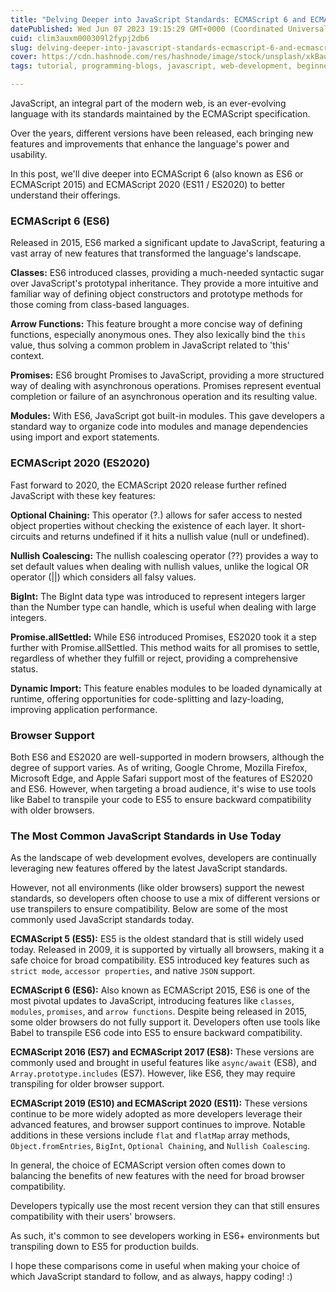 ```yaml
---
title: "Delving Deeper into JavaScript Standards: ECMAScript 6 and ECMAScript 2020"
datePublished: Wed Jun 07 2023 19:15:29 GMT+0000 (Coordinated Universal Time)
cuid: clim3auxm000309l2fypj2db6
slug: delving-deeper-into-javascript-standards-ecmascript-6-and-ecmascript-2020-es11
cover: https://cdn.hashnode.com/res/hashnode/image/stock/unsplash/xkBaqlcqeb4/upload/920d8f2ca07e98cbc6fc8a1608fc7725.jpeg
tags: tutorial, programming-blogs, javascript, web-development, beginners

---
```


JavaScript, an integral part of the modern web, is an ever-evolving language with its standards maintained by the ECMAScript specification.

Over the years, different versions have been released, each bringing new features and improvements that enhance the language's power and usability.

In this post, we'll dive deeper into ECMAScript 6 (also known as ES6 or ECMAScript 2015) and ECMAScript 2020 (ES11 / ES2020) to better understand their offerings.

### ECMAScript 6 (ES6)

Released in 2015, ES6 marked a significant update to JavaScript, featuring a vast array of new features that transformed the language's landscape.

**Classes:** ES6 introduced classes, providing a much-needed syntactic sugar over JavaScript's prototypal inheritance. They provide a more intuitive and familiar way of defining object constructors and prototype methods for those coming from class-based languages.

**Arrow Functions:** This feature brought a more concise way of defining functions, especially anonymous ones. They also lexically bind the `this` value, thus solving a common problem in JavaScript related to 'this' context.

**Promises:** ES6 brought Promises to JavaScript, providing a more structured way of dealing with asynchronous operations. Promises represent eventual completion or failure of an asynchronous operation and its resulting value.

**Modules:** With ES6, JavaScript got built-in modules. This gave developers a standard way to organize code into modules and manage dependencies using import and export statements.

### ECMAScript 2020 (ES2020)

Fast forward to 2020, the ECMAScript 2020 release further refined JavaScript with these key features:

**Optional Chaining:** This operator (?.) allows for safer access to nested object properties without checking the existence of each layer. It short-circuits and returns undefined if it hits a nullish value (null or undefined).

**Nullish Coalescing:** The nullish coalescing operator (??) provides a way to set default values when dealing with nullish values, unlike the logical OR operator (||) which considers all falsy values.

**BigInt:** The BigInt data type was introduced to represent integers larger than the Number type can handle, which is useful when dealing with large integers.

**Promise.allSettled:** While ES6 introduced Promises, ES2020 took it a step further with Promise.allSettled. This method waits for all promises to settle, regardless of whether they fulfill or reject, providing a comprehensive status.

**Dynamic Import:** This feature enables modules to be loaded dynamically at runtime, offering opportunities for code-splitting and lazy-loading, improving application performance.

### Browser Support

Both ES6 and ES2020 are well-supported in modern browsers, although the degree of support varies. As of writing, Google Chrome, Mozilla Firefox, Microsoft Edge, and Apple Safari support most of the features of ES2020 and ES6. However, when targeting a broad audience, it's wise to use tools like Babel to transpile your code to ES5 to ensure backward compatibility with older browsers.

### The Most Common JavaScript Standards in Use Today

As the landscape of web development evolves, developers are continually leveraging new features offered by the latest JavaScript standards.

However, not all environments (like older browsers) support the newest standards, so developers often choose to use a mix of different versions or use transpilers to ensure compatibility. Below are some of the most commonly used JavaScript standards today.

**ECMAScript 5 (ES5):** ES5 is the oldest standard that is still widely used today. Released in 2009, it is supported by virtually all browsers, making it a safe choice for broad compatibility. ES5 introduced key features such as `strict mode`, `accessor properties`, and native `JSON` support.

**ECMAScript 6 (ES6):** Also known as ECMAScript 2015, ES6 is one of the most pivotal updates to JavaScript, introducing features like `classes`, `modules`, `promises`, and `arrow functions`. Despite being released in 2015, some older browsers do not fully support it. Developers often use tools like Babel to transpile ES6 code into ES5 to ensure backward compatibility.

**ECMAScript 2016 (ES7) and ECMAScript 2017 (ES8):** These versions are commonly used and brought in useful features like `async/await` (ES8), and `Array.prototype.includes` (ES7). However, like ES6, they may require transpiling for older browser support.

**ECMAScript 2019 (ES10) and ECMAScript 2020 (ES11):** These versions continue to be more widely adopted as more developers leverage their advanced features, and browser support continues to improve. Notable additions in these versions include `flat` and `flatMap` array methods, `Object.fromEntries`, `BigInt`, `Optional Chaining`, and `Nullish Coalescing`.

In general, the choice of ECMAScript version often comes down to balancing the benefits of new features with the need for broad browser compatibility.

Developers typically use the most recent version they can that still ensures compatibility with their users' browsers.

As such, it's common to see developers working in ES6+ environments but transpiling down to ES5 for production builds.  
  
I hope these comparisons come in useful when making your choice of which JavaScript standard to follow, and as always, happy coding! :)